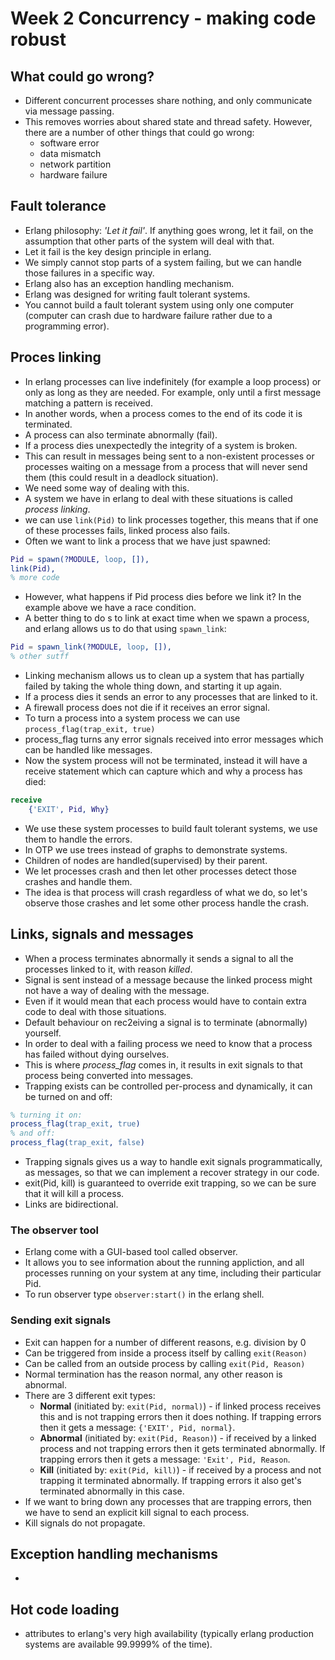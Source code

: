 # Week 2 Concurrency - making code robust

## What could go wrong?
- Different concurrent processes share nothing, and only communicate via message passing.
- This removes worries about shared state and thread safety. However, there are a number of other things that could go wrong:
    - software error
    - data mismatch
    - network partition
    - hardware failure

## Fault tolerance
- Erlang philosophy: _'Let it fail'_. If anything goes wrong, let it fail, on the assumption that other parts of the system will deal with that.
- Let it fail is the key design principle in erlang.
- We simply cannot stop parts of a system failing, but we can handle those failures in a specific way.
- Erlang also has an exception handling mechanism.
- Erlang was designed for writing fault tolerant systems.
- You cannot build a fault tolerant system using only one computer (computer can crash due to hardware failure rather due to a programming error).


## Proces linking
- In erlang processes can live indefinitely (for example a loop process) or only as long as they are needed. For example, only until a first message matching a pattern is received.
- In another words, when a process comes to the end of its code it is terminated.
- A process can also terminate abnormally (fail).
- If a process dies unexpectedly the integrity of a system is broken.
- This can result in messages being sent to a non-existent processes or processes waiting on a message from a process that will never send them (this could result in a deadlock situation).
- We need some way of dealing with this.
- A system we have in erlang to deal with these situations is called _process linking_.
- we can use `link(Pid)` to link processes together, this means that if one of these processes fails, linked process also fails.
- Often we want to link a process that we have just spawned:
```erlang
Pid = spawn(?MODULE, loop, []),
link(Pid),
% more code
```
- However, what happens if Pid process dies before we link it? In the example above we have a race condition.
- A better thing to do s to link at exact time when we spawn a process, and erlang allows us to do that using `spawn_link`:
```erlang
Pid = spawn_link(?MODULE, loop, []),
% other sutff
```
- Linking mechanism allows us to clean up a system that has partially failed by taking the whole thing down, and starting it up again.
- If a process dies it sends an error to any processes that are linked to it.
- A firewall process does not die if it receives an error signal.
- To turn a process into a system process we can use `process_flag(trap_exit, true)`
- process_flag turns any error signals received into error messages which can be handled like messages.
- Now the system process will not be terminated, instead it will have a receive statement which can capture which and why a process has died:
```erlang
receive
    {'EXIT', Pid, Why}
```
- We use these system processes to build fault tolerant systems, we use them to handle the errors.
- In OTP we use trees instead of graphs to demonstrate systems.
- Children of nodes are handled(supervised) by their parent.
- We let processes crash and then let other processes detect those crashes and handle them.
- The idea is that process will crash regardless of what we do, so let's observe those crashes and let some other process handle the crash.

## Links, signals and messages
- When a process terminates abnormally it sends a signal to all the processes linked to it, with reason _killed_.
- Signal is sent instead of a message because the linked process might not have a way of dealing with the message.
- Even if it would mean that each process would have to contain extra code to deal with those situations.
- Default behaviour on rec2eiving a signal is to terminate (abnormally) yourself.
- In order to deal with a failing process we need to know that a process has failed without dying ourselves.
- This is where _process_flag_ comes in, it results in exit signals to that process being converted into messages.
- Trapping exists can be controlled per-process and dynamically, it can be turned on and off:
```erlang
% turning it on:
process_flag(trap_exit, true)
% and off:
process_flag(trap_exit, false)
```
- Trapping signals gives us a way to handle exit signals programmatically, as messages, so that we can implement a recover strategy in our code.
- exit(Pid, kill) is guaranteed to override exit trapping, so we can be sure that it will kill a process.
- Links are bidirectional.

### The observer tool
- Erlang come with a GUI-based tool called observer.
- It allows you to see information about the running appliction, and all processes running on your system at any time, including their particular Pid.
- To run observer type `observer:start()` in the erlang shell.

### Sending exit signals
- Exit can happen for a number of different reasons, e.g. division by 0
- Can be triggered from inside a process itself by calling `exit(Reason)`
- Can be called from an outside process by calling `exit(Pid, Reason)`
- Normal termination has the reason normal, any other reason is abnormal.
- There are 3 different exit types:
    - __Normal__ (initiated by: `exit(Pid, normal)`) - if linked process receives this and is not trapping errors then it does nothing. If trapping errors then it gets a message: `{'EXIT', Pid, normal}`.
    - __Abnormal__ (initiated by: `exit(Pid, Reason)`) - if received by a linked process and not trapping errors then it gets terminated abnormally. If trapping errors then it gets a message: `'Exit', Pid, Reason`.
    - __Kill__ (initiated by: `exit(Pid, kill)`) - if received by a process and not trapping it terminated abnormally. If trapping errors it also get's terminated abnormally in this case.
- If we want to bring down any processes that are trapping errors, then we have to send an explicit kill signal to each process.
- Kill signals do not propagate.


## Exception handling mechanisms
- 

## Hot code loading
- attributes to erlang's very high availability (typically erlang production systems are available 99.9999% of the time).

